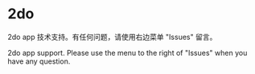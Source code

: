 # 2do

2do app 技术支持。有任何问题，请使用右边菜单 "Issues" 留言。

2do app support. Please use the menu to the right of "Issues" when you have any question.
